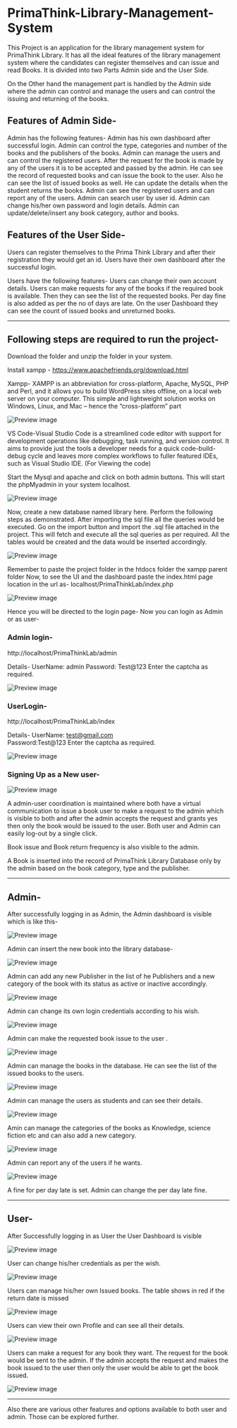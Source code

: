 # PrimaThink-Library-Management-System

This Project is an application for the library management system for PrimaThink Library. It has all the ideal features of the library management system where the candidates can register themselves and can issue and read Books. It is divided into two Parts Admin side and the User Side.

On the Other hand the management part is handled by the Admin side where the admin can control and manage the users and can control the issuing and returning of the books.

## Features of Admin Side-

Admin has the following features-
Admin has his own dashboard after successful login.
Admin can control the type, categories and number of the books and the publishers of the books.
Admin can manage the users and can control the registered users. After the request for the book is made by any of the users it is to be accepted and passed by the admin. He can see the record of requested books and can issue the book to the user. Also he can see the list of issued books as well. He can update the details when the student returns the books.
Admin can see the registered users and can report any of the users. Admin can search user by user id.
Admin can change his/her own password and login details.
Admin can update/delete/insert any book category, author and books.


## Features of the User Side-

Users can register themselves to the Prima Think Library and after their registration they would get an id.  Users have their own dashboard after the successful login.

Users have the following features-
Users can change their own account details.
Users can make requests for any of the books if the required book is available. Then they can see the list of the requested books.
Per day fine is also added as per the no of days are late.
On the user Dashboard they can see the count of issued books and unreturned books.

--------------------------------------------------------------------------------------------------------------------------------------------------


## Following steps are required to run the project-

Download the folder and unzip the folder in your system.

Install xampp - https://www.apachefriends.org/download.html

Xampp- XAMPP is an abbreviation for cross-platform, Apache, MySQL, PHP and Perl, and it allows you to build WordPress sites offline, on a local web server on your computer. This simple and lightweight solution works on Windows, Linux, and Mac – hence the “cross-platform” part

![Preview image](https://github.com/rushabhj-hub/PrimaThink-Library-Management-System/blob/master/Screenshots/xamplocation.png)




VS Code-Visual Studio Code is a streamlined code editor with support for development operations like debugging, task running, and version control. It aims to provide just the tools a developer needs for a quick code-build-debug cycle and leaves more complex workflows to fuller featured IDEs, such as Visual Studio IDE.
(For Viewing the code)



Start the Mysql and apache and click on both admin buttons.
This will start the phpMyadmin in your system localhost.

![Preview image](https://github.com/rushabhj-hub/PrimaThink-Library-Management-System/blob/master/Screenshots/xamppcontrol.png)

Now, create a new database named library here. Perform the following steps as demonstrated.
After importing the sql file all the queries would be executed.
Go on the import button and import the .sql file attached in the project. This will fetch and execute all the sql queries as per required. All the tables would be created and the data would be inserted accordingly.

![Preview image](https://github.com/rushabhj-hub/PrimaThink-Library-Management-System/blob/master/Screenshots/databasess.png)



Remember to paste the project folder in the htdocs folder  the xampp parent folder
Now, to see the UI and the dashboard paste the index.html page location in the url as- localhost/PrimaThinkLab/index.php

![Preview image](https://github.com/rushabhj-hub/PrimaThink-Library-Management-System/blob/master/Screenshots/htdocslocation.png)


Hence you will be directed to the  login page- 
Now you can login as Admin or as user-

### Admin login-
http://localhost/PrimaThinkLab/admin

Details-
UserName: admin
Password: Test@123
Enter the captcha as required.

![Preview image](https://github.com/rushabhj-hub/PrimaThink-Library-Management-System/blob/master/Screenshots/adminloginpage.png)


### UserLogin-
http://localhost/PrimaThinkLab/index

Details-
UserName: test@gmail.com    
Password:Test@123
Enter the captcha as required.

![Preview image](https://github.com/rushabhj-hub/PrimaThink-Library-Management-System/blob/master/Screenshots/userloginpage.png)


 ### Signing Up as a New user-

![Preview image](https://github.com/rushabhj-hub/PrimaThink-Library-Management-System/blob/master/Screenshots/usersignuppage.png)

A admin-user coordination is maintained where both have a virtual communication to issue a book user to make a request to the admin which is visible to both and after the admin accepts the request and grants yes then only the book would be issued to the user. Both user and Admin can easily log-out by a single click.

Book issue and Book return frequency is also visible to the admin.

A Book is inserted into the record of PrimaThink Library Database only by the admin based on the book category, type and the publisher.

---------------------------------------------------------------------------------------------------------------------

## Admin-
After successfully logging in as Admin, the Admin dashboard is visible which is like this-

![Preview image](https://github.com/rushabhj-hub/PrimaThink-Library-Management-System/blob/master/Screenshots/admindashboard.png)


Admin can insert the new book into the library database-

![Preview image](https://github.com/rushabhj-hub/PrimaThink-Library-Management-System/blob/master/Screenshots/addbook.png)

Admin can add any new Publisher in the list of he Publishers and a new category of the book with its status as active or inactive accordingly.

![Preview image](https://github.com/rushabhj-hub/PrimaThink-Library-Management-System/blob/master/Screenshots/addpublisher.png)


Admin can change its own login credentials according to his wish.

![Preview image](https://github.com/rushabhj-hub/PrimaThink-Library-Management-System/blob/master/Screenshots/changepasswordadmin.png)

Admin can make the requested book issue to the user .

![Preview image](https://github.com/rushabhj-hub/PrimaThink-Library-Management-System/blob/master/Screenshots/issuenewbook.png)


Admin can manage the books in the database. He can see the list of the issued books to the users.

![Preview image](https://github.com/rushabhj-hub/PrimaThink-Library-Management-System/blob/master/Screenshots/managebook.png)


Admin can manage the users as students and can see their details.

![Preview image](https://github.com/rushabhj-hub/PrimaThink-Library-Management-System/blob/master/Screenshots/managestudents.png)


Amin can manage the categories of the books as Knowledge, science fiction etc and can also add a new category.

![Preview image](https://github.com/rushabhj-hub/PrimaThink-Library-Management-System/blob/master/Screenshots/managetypes.png)


Admin can report any of the users if he wants.

![Preview image](https://github.com/rushabhj-hub/PrimaThink-Library-Management-System/blob/master/Screenshots/report.png)


A fine for per day late is set. Admin can change the per day late fine.

---------------------------------------------------------------------------------------------------------------------------------------

## User-

After Successfully logging in as User the User Dashboard is visible

![Preview image](https://github.com/rushabhj-hub/PrimaThink-Library-Management-System/blob/master/Screenshots/userloginpage.png)


User can change his/her credentials as per the wish.

![Preview image](https://github.com/rushabhj-hub/PrimaThink-Library-Management-System/blob/master/Screenshots/userchangepassword.png)

Users can manage his/her own Issued books. The table shows in red if the return date is missed

![Preview image](https://github.com/rushabhj-hub/PrimaThink-Library-Management-System/blob/master/Screenshots/userissuedbooks.png)


Users can view their own Profile and can see all their details.

![Preview image](https://github.com/rushabhj-hub/PrimaThink-Library-Management-System/blob/master/Screenshots/userprofile.png)

Users can make a request for any book they want. The request for the book would be sent to the admin. If the admin accepts the request and makes the book issued to the user then only the user would be able to get the book issued.

![Preview image](https://github.com/rushabhj-hub/PrimaThink-Library-Management-System/blob/master/Screenshots/userrequestbook.png)

-------------------------------------------------------------------------------------------------------------------

Also there are various other features and options available to both user and admin. Those can be explored further.
